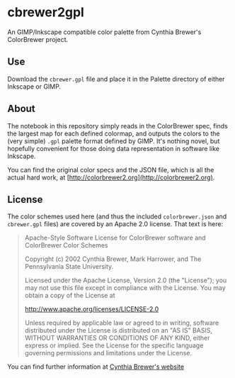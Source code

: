 # cbrewer2gpl

An GIMP/Inkscape compatible color palette from Cynthia Brewer's ColorBrewer project.

## Use

Download the `cbrewer.gpl` file and place it in the Palette directory of either Inkscape or GIMP.

## About

The notebook in this repository simply reads in the ColorBrewer spec, finds the largest map for each defined colormap, and outputs the colors to the (very simple) `.gpl` palette format defined by GIMP.
It's nothing novel, but hopefully convenient for those doing data representation in software like Inkscape.

You can find the original color specs and the JSON file, which is all the actual hard work, at [http://colorbrewer2.org](http://colorbrewer2.org).

## License

The color schemes used here (and thus the included `colorbrewer.json` and `cbrewer.gpl` files) are covered by an Apache 2.0 license. That text is here:

> Apache-Style Software License for ColorBrewer software and ColorBrewer Color Schemes
>
> Copyright (c) 2002 Cynthia Brewer, Mark Harrower, and The Pennsylvania State University.
>
> Licensed under the Apache License, Version 2.0 (the "License"); you may not use this file except in compliance with the License. 
> You may obtain a copy of the License at 
>
> http://www.apache.org/licenses/LICENSE-2.0 
>
> Unless required by applicable law or agreed to in writing, software distributed 
> under the License is distributed on an "AS IS" BASIS, WITHOUT WARRANTIES OR 
> CONDITIONS OF ANY KIND, either express or implied. See the License for the 
> specific language governing permissions and limitations under the License.

You can find further information at [Cynthia Brewer's website](http://www.personal.psu.edu/cab38/ColorBrewer/ColorBrewer_updates.html)


